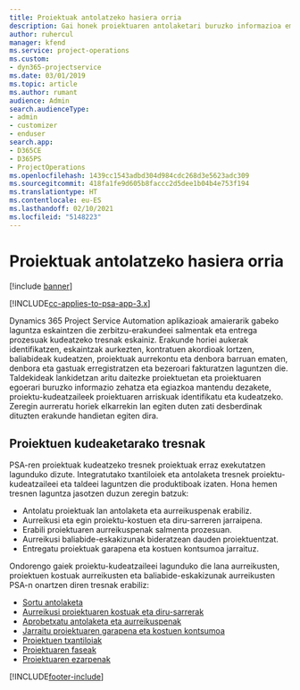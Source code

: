 ```yaml
---
title: Proiektuak antolatzeko hasiera orria
description: Gai honek proiektuaren antolaketari buruzko informazioa ematen du.
author: ruhercul
manager: kfend
ms.service: project-operations
ms.custom:
- dyn365-projectservice
ms.date: 03/01/2019
ms.topic: article
ms.author: rumant
audience: Admin
search.audienceType:
- admin
- customizer
- enduser
search.app:
- D365CE
- D365PS
- ProjectOperations
ms.openlocfilehash: 1439cc1543adbd304d984cdc268d3e5623adc309
ms.sourcegitcommit: 418fa1fe9d605b8faccc2d5dee1b04b4e753f194
ms.translationtype: HT
ms.contentlocale: eu-ES
ms.lasthandoff: 02/10/2021
ms.locfileid: "5148223"
---
```

# <a name="project-planning-home-page"></a>Proiektuak antolatzeko hasiera orria

[!include [banner](../includes/psa-now-project-operations.md)]

[!INCLUDE[cc-applies-to-psa-app-3.x](../includes/cc-applies-to-psa-app-3x.md)]

Dynamics 365 Project Service Automation aplikazioak amaierarik gabeko laguntza eskaintzen die zerbitzu-erakundeei salmentak eta entrega prozesuak kudeatzeko tresnak eskainiz. Erakunde horiei aukerak identifikatzen, eskaintzak aurkezten, kontratuen akordioak lortzen, baliabideak kudeatzen, proiektuak aurrekontu eta denbora barruan ematen, denbora eta gastuak erregistratzen eta bezeroari fakturatzen laguntzen die. Taldekideak lankidetzan aritu daitezke proiektuetan eta proiektuaren egoerari buruzko informazio zehatza eta egiazkoa mantendu dezakete, proiektu-kudeatzaileek proiektuaren arriskuak identifikatu eta kudeatzeko. Zeregin aurreratu horiek elkarrekin lan egiten duten zati desberdinak dituzten erakunde handietan egiten dira.

## <a name="project-management-tools"></a>Proiektuen kudeaketarako tresnak

PSA-ren proiektuak kudeatzeko tresnek proiektuak erraz exekutatzen lagunduko dizute. Integratutako txantiloiek eta antolaketa tresnek proiektu-kudeatzaileei eta taldeei laguntzen die produktiboak izaten. Hona hemen tresnen laguntza jasotzen duzun zeregin batzuk:

- Antolatu proiektuak lan antolaketa eta aurreikuspenak erabiliz.
- Aurreikusi eta egin proiektu-kostuen eta diru-sarreren jarraipena.
- Erabili proiektuaren aurreikuspenak salmenta prozesuan.
- Aurreikusi baliabide-eskakizunak bideratzean dauden proiektuentzat.
- Entregatu proiektuak garapena eta kostuen kontsumoa jarraituz.

Ondorengo gaiek proiektu-kudeatzaileei lagunduko die lana aurreikusten, proiektuen kostuak aurreikusten eta baliabide-eskakizunak aurreikusten PSA-n onartzen diren tresnak erabiliz:

- [Sortu antolaketa](project-creating.md)
- [Aurreikusi proiektuaren kostuak eta diru-sarrerak](project-estimating.md)
- [Aprobetxatu antolaketa eta aurreikuspenak](project-leveraging.md)
- [Jarraitu proiektuaren garapena eta kostuen kontsumoa](project-tracking.md)
- [Proiektuen txantiloiak](project-templates.md)
- [Proiektuaren faseak](project-stages.md)
- [Proiektuaren ezarpenak](project-settings.md)


[!INCLUDE[footer-include](../includes/footer-banner.md)]